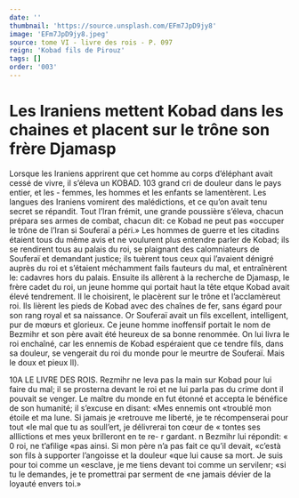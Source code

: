 ```yaml
---
date: ''
thumbnail: 'https://source.unsplash.com/EFm7JpD9jy8'
image: 'EFm7JpD9jy8.jpeg'
source: tome VI - livre des rois - P. 097
reign: 'Kobad fils de Pirouz'
tags: []
order: '003'
---
```


# Les Iraniens mettent Kobad dans les chaines et placent sur le trône son frère Djamasp

Lorsque les Iraniens apprirent que cet homme au corps d’éléphant avait cessé de vivre, il s’éleva un
KOBAD. 103 grand cri de douleur dans le pays entier, et les -
femmes, les hommes et les enfants se lamentèrent. Les langues des Iraniens vomirent des malédictions, et ce qu’on avait tenu secret se répandit. Tout l’lran
frémit, une grande poussière s’éleva, chacun prépara
ses armes de combat, chacun dit: ce Kobad ne peut pas «occuper le trône de l’Iran si Souferaï a péri.» Les
hommes de guerre et les citadins étaient tous du même avis et ne voulurent plus entendre parler de Kobad; ils se rendirent tous au palais du roi, se plaignant des calomniateurs de Souferaï et demandant justice; ils tuèrent tous ceux qui l’avaient dénigré
auprès du roi et s’étaient méchamment fails fauteurs
du mal, et entraînèrent le: cadavres hors du palais. Ensuite ils allèrent à la recherche de Djamasp, le frère cadet du roi, un jeune homme qui portait haut la tête etque Kobad avait élevé tendrement. Il le choisirent, le placèrent sur le trône et l’acclamèreut
roi.
Ils lièrent les pieds de Kobad avec des chaînes de
fer, sans égard pour son rang royal et sa naissance. Or Souferaï avait un fils excellent, intelligent, pur de mœurs et glorieux. Ce jeune homme inoffensif portait le nom de Bezmihr et son père avait été heureux de
sa bonne renommée. On lui livra le roi enchaîné,
car les ennemis de Kobad espéraient que ce tendre fils, dans sa douleur, se vengerait du roi du monde pour le meurtre de Souferaï. Mais le doux et pieux
Il).

10A LE LIVRE DES ROIS.
Rezmihr ne leva pas la main sur Kobad pour lui faire
du mal; il se prosterna devant le roi et ne lui parla pas du crime dont il pouvait se venger. Le maître du monde en fut étonné et accepta le bénéfice de son humanité; il s’excuse en disant: «Mes ennemis ont «troublé mon étoile et ma lune. Si jamais je «retrouve me liberté, je te récompenserai pour tout
«le mal que tu as soull’ert, je délivrerai ton cœur de
« tontes ses alllictions et mes yeux brilleront en te re- r gardant. n Bezmihr lui répondit: « 0 roi, ne t’afilige
«pas ainsi. Si mon père n’a pas fait ce qu’il devait,
«c’està son fils à supporter l’angoisse et la douleur
«que lui cause sa mort. Je suis pour toi comme un «esclave, je me tiens devant toi comme un servilenr; «si tu le demandes, je te promettrai par serment de «ne jamais dévier de la loyauté envers toi.»
